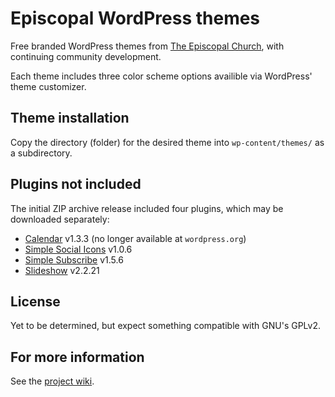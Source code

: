 Episcopal WordPress themes
==========================

Free branded WordPress themes from [The Episcopal Church](http://episcopalchurch.org/), with continuing community development.

Each theme includes three color scheme options availible via WordPress' theme customizer.

## Theme installation

Copy the directory (folder) for the desired theme into `wp-content/themes/` as a subdirectory.

## Plugins not included

The initial ZIP archive release included four plugins, which may be downloaded separately:

* [Calendar][P1] v1.3.3 (no longer available at `wordpress.org`)
* [Simple Social Icons][P2] v1.0.6
* [Simple Subscribe][P3] v1.5.6
* [Slideshow][P4] v2.2.21

## License

Yet to be determined, but expect something compatible with GNU's GPLv2.

## For more information 

See the [project wiki](https://github.com/shelleyvadams/episcopal_wordpress/wiki).

[P1]: http://www.kieranoshea.com/projects/calendar/
[P2]: https://wordpress.org/plugins/simple-social-icons/
[P3]: https://wordpress.org/plugins/simple-subscribe/
[P4]: https://wordpress.org/plugins/slideshow-jquery-image-gallery/
